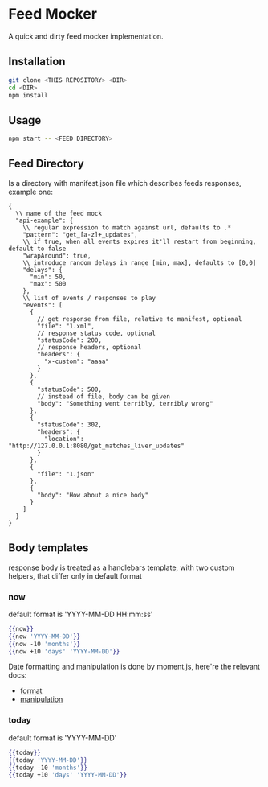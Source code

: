 # Feed Mocker

A quick and dirty feed mocker implementation.

## Installation

```bash
git clone <THIS REPOSITORY> <DIR>
cd <DIR>
npm install
```

## Usage

```bash
npm start -- <FEED DIRECTORY>
```

## Feed Directory

Is a directory with manifest.json file which describes feeds responses, example one:

```json5
{
  \\ name of the feed mock
  "api-example": { 
    \\ regular expression to match against url, defaults to .*
    "pattern": "get_[a-z]+_updates", 
    \\ if true, when all events expires it'll restart from beginning, default to false
    "wrapAround": true,
    \\ introduce random delays in range [min, max], defaults to [0,0]
    "delays": {
      "min": 50,
      "max": 500
    },
    \\ list of events / responses to play
    "events": [
      {
        // get response from file, relative to manifest, optional
        "file": "1.xml",
        // response status code, optional
        "statusCode": 200,
        // response headers, optional
        "headers": {
          "x-custom": "aaaa"
        }
      },
      {
        "statusCode": 500,
        // instead of file, body can be given
        "body": "Something went terribly, terribly wrong"
      },
      {
        "statusCode": 302,
        "headers": {
          "location": "http://127.0.0.1:8080/get_matches_liver_updates"
        }
      },
      {
        "file": "1.json"
      },
      {
        "body": "How about a nice body"
      }
    ]
  }
}
```

## Body templates
response body is treated as a handlebars template, with two custom helpers, that differ only in default format

### now
default format is 'YYYY-MM-DD HH:mm:ss'

```handlebars
{{now}}
{{now 'YYYY-MM-DD'}}
{{now -10 'months'}}
{{now +10 'days' 'YYYY-MM-DD'}}
```

Date formatting and manipulation is done by moment.js, here're the relevant docs:
- [format](https://momentjs.com/docs/#/displaying/format/)
- [manipulation](https://momentjs.com/docs/#/manipulating/add/)

### today
default format is 'YYYY-MM-DD'

```handlebars
{{today}}
{{today 'YYYY-MM-DD'}}
{{today -10 'months'}}
{{today +10 'days' 'YYYY-MM-DD'}}
```

